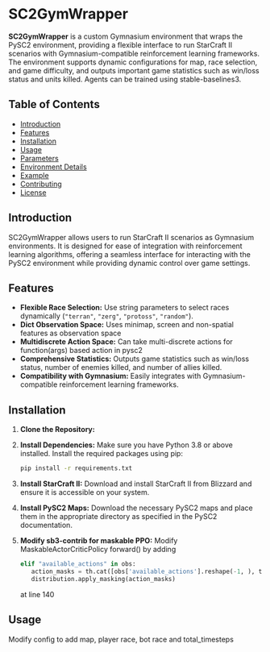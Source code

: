 
# SC2GymWrapper

**SC2GymWrapper** is a custom Gymnasium environment that wraps the PySC2 environment, providing a flexible interface to run StarCraft II scenarios with Gymnasium-compatible reinforcement learning frameworks. The environment supports dynamic configurations for map, race selection, and game difficulty, and outputs important game statistics such as win/loss status and units killed. Agents can be trained using stable-baselines3.

## Table of Contents
- [Introduction](#introduction)
- [Features](#features)
- [Installation](#installation)
- [Usage](#usage)
- [Parameters](#parameters)
- [Environment Details](#environment-details)
- [Example](#example)
- [Contributing](#contributing)
- [License](#license)

## Introduction

SC2GymWrapper allows users to run StarCraft II scenarios as Gymnasium environments. It is designed for ease of integration with reinforcement learning algorithms, offering a seamless interface for interacting with the PySC2 environment while providing dynamic control over game settings.

## Features

- **Flexible Race Selection:** Use string parameters to select races dynamically (`"terran"`, `"zerg"`, `"protoss"`, `"random"`).
- **Dict Observation Space:** Uses minimap, screen and non-spatial features as observation space
- **Multidiscrete Action Space:** Can take multi-discrete actions for function(args) based action in pysc2
- **Comprehensive Statistics:** Outputs game statistics such as win/loss status, number of enemies killed, and number of allies killed.
- **Compatibility with Gymnasium:** Easily integrates with Gymnasium-compatible reinforcement learning frameworks.

## Installation

1. **Clone the Repository:**
   
2. **Install Dependencies:**
   Make sure you have Python 3.8 or above installed. Install the required packages using pip:
   ```bash
   pip install -r requirements.txt
   ```
   
3. **Install StarCraft II:**
   Download and install StarCraft II from Blizzard and ensure it is accessible on your system.

4. **Install PySC2 Maps:**
   Download the necessary PySC2 maps and place them in the appropriate directory as specified in the PySC2 documentation.

4. **Modify sb3-contrib for maskable PPO:**
   Modify MaskableActorCriticPolicy forward() by adding 
   ```python
   elif "available_actions" in obs:
      action_masks = th.cat([obs['available_actions'].reshape(-1, ), th.ones(64).to(obs['available_actions'].device), th.ones(64).to(obs['available_actions'].device)])
      distribution.apply_masking(action_masks)
   ```
   at line 140

## Usage

Modify config to add map, player race, bot race and total_timesteps
